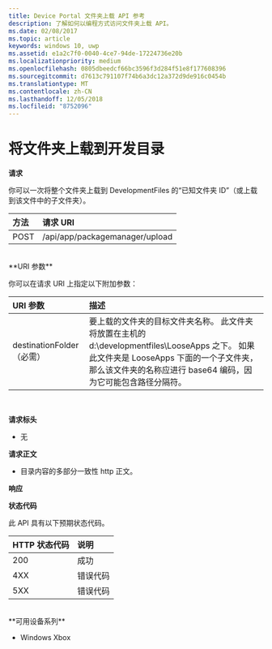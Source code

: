 ```yaml
---
title: Device Portal 文件夹上载 API 参考
description: 了解如何以编程方式访问文件夹上载 API。
ms.date: 02/08/2017
ms.topic: article
keywords: windows 10, uwp
ms.assetid: e1a2c7f0-0040-4ce7-94de-17224736e20b
ms.localizationpriority: medium
ms.openlocfilehash: 0805dbeedcf66bc3596f3d284f51e8f177608396
ms.sourcegitcommit: d7613c791107f74b6a3dc12a372d9de916c0454b
ms.translationtype: MT
ms.contentlocale: zh-CN
ms.lasthandoff: 12/05/2018
ms.locfileid: "8752096"
---
```

# <a name="upload-a-folder-to-the-development-directory"></a>将文件夹上载到开发目录

**请求**

你可以一次将整个文件夹上载到 DevelopmentFiles 的“已知文件夹 ID”（或上载到该文件中的子文件夹）。

方法      | 请求 URI
:------     | :------
POST | /api/app/packagemanager/upload 
<br />
**URI 参数**

你可以在请求 URI 上指定以下附加参数：

URI 参数      | 描述
:------     | :-----
destinationFolder（必需） | 要上载的文件夹的目标文件夹名称。 此文件夹将放置在主机的 d:\developmentfiles\LooseApps 之下。 如果此文件夹是 LooseApps 下面的一个子文件夹，那么该文件夹的名称应进行 base64 编码，因为它可能包含路径分隔符。
<br />

**请求标头**

- 无

**请求正文**

- 目录内容的多部分一致性 http 正文。

**响应**

**状态代码**

此 API 具有以下预期状态代码。

HTTP 状态代码      | 说明
:------     | :-----
200 | 成功
4XX | 错误代码
5XX | 错误代码
<br />
**可用设备系列**

* Windows Xbox

